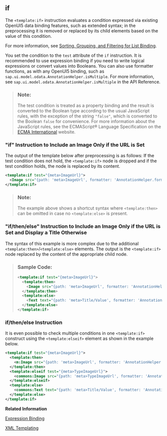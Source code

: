 <!-- loiofc185952184c48618ef46306a1517f8c -->

## if

The `<template:if>` instruction evaluates a condition expressed via existing OpenUI5 data binding features, such as extended syntax; in the preprocessing it is removed or replaced by its child elements based on the value of this condition.

For more information, see [Sorting, Grouping, and Filtering for List Binding](sorting-grouping-and-filtering-for-list-binding-ec79a5d.md).

You set the condition to the `test` attribute of the `if` instruction. It is recommended to use expression binding if you need to write logical expressions or convert values into Booleans. You can also use formatter functions, as with any OpenUI5 binding, such as `sap.ui.model.odata.AnnotationHelper.isMultiple`. For more information, see `sap.ui.model.odata.AnnotationHelper.isMultiple` in the API Reference.

> ### Note:  
> The test condition is treated as a property binding and the result is converted to the Boolean type according to the usual JavaScript rules, with the exception of the string `"false"`, which is converted to the Boolean `false` for convenience. For more information about the JavaScript rules, see the ECMAScript® Language Specification on the [ECMA International](http://www.ecma-international.org/) website.



### "if" Instruction to Include an Image Only if the URL is Set

The output of the template below after preprocessing is as follows: If the test condition does not hold, the `<template:if>` node is dropped and if the test condition holds, the node is replaced by its content.

```xml
<template:if test="{meta>ImageUrl}">
  <Image src="{path: 'meta>ImageUrl', formatter: 'AnnotationHelper.format'}" />
</template:if>
```

> ### Note:  
> The example above shows a shortcut syntax where `<template:then>` can be omitted in case no `<template:else>` is present.



### "if/then/else" Instruction to Include an Image Only if the URL is Set and Display a Title Otherwise

The syntax of this example is more complex due to the additional `<template:then>`/`<template:else>` elements. The output is the `<template:if>` node replaced by the content of the appropriate child node.

> ### Sample Code:  
> ```xml
> <template:if test="{meta>ImageUrl}">
>   <template:then>
>     <Image src="{path: 'meta>ImageUrl', formatter: 'AnnotationHelper.format'}" />
>   </template:then>
>   <template:else>
>     <Text text="{path: 'meta>Title/Value', formatter: 'AnnotationHelper.format'}" />
>   </template:else>
> </template:if>
> ```



### if/then/else Instruction

It is even possible to check multiple conditions in one `<template:if>` construct using the `<template:elseif>` element as shown in the example below.

```xml
<template:if test="{meta>ImageUrl}">
  <template:then>
    <m:Image src="{path: 'meta>ImageUrl', formatter: 'AnnotationHelper.format'}" />
  </template:then>
  <template:elseif test="{meta>TypeImageUrl}">
    <commons:Image src="{path: 'meta>TypeImageUrl', formatter: 'AnnotationHelper.format'}" />
  </template:elseif>
  <template:else>
    <commons:Text text="{path: 'meta>Title/Value', formatter: 'AnnotationHelper.format'}" />
  </template:else>
</template:if>
```

**Related Information**  


[Expression Binding](expression-binding-daf6852.md "Expression binding is an enhancement of the OpenUI5 binding syntax, which allows for providing expressions instead of custom formatter functions.")

[XML Templating](xml-templating-5ee619f.md "The XML templating concept enables you to use an XML view as a template. This template is transformed by an XML preprocessor on the source level, the XML DOM, at runtime just before an OpenUI5 control tree is created from the XML source.")

